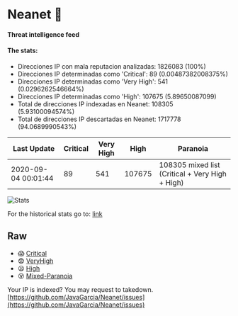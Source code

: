 # Neanet :hocho:
#### Threat intelligence feed
#### The stats:

- Direcciones IP con mala reputacion analizadas: 1826083 (100%)
- Direcciones IP determinadas como 'Critical':  89 (0.00487382008375%)
- Direcciones IP determinadas como 'Very High':  541 (0.0296262546664%)
- Direcciones IP determinadas como 'High':  107675 (5.89650087099)
- Total de direcciones IP indexadas en Neanet:  108305 (5.93100094574%)
- Total de direcciones IP descartadas en Neanet:  1717778 (94.0689990543%)

| Last Update | Critical | Very High | High | Paranoia |
| --- | --- | --- | --- | --- |
| 2020-09-04 00:01:44 | 89 | 541 | 107675 | 108305 mixed list (Critical + Very High + High)|

![Stats](https://docs.google.com/spreadsheets/d/e/2PACX-1vSnaNMIXVabIpDJjufMlzH7poXnshF3mgd8Is1g9ytUEzVsP5my4Trn8f-xkoLLQ38xpL3HtmUexLo6/pubchart?oid=501124687&format=image)

For the historical stats go to: [link](/stats.csv)
## Raw
- :scream: [Critical](https://raw.githubusercontent.com/JavaGarcia/Neanet/master/blacklists/neanet_critical.txt)
- :fearful: [VeryHigh](https://raw.githubusercontent.com/JavaGarcia/Neanet/master/blacklists/neanet_veryHigh.txtt)
- :frowning: [High](https://raw.githubusercontent.com/JavaGarcia/Neanet/master/blacklists/neanet_high.txt)
- :dizzy_face: [Mixed-Paranoia](https://raw.githubusercontent.com/JavaGarcia/Neanet/master/blacklists/neanet_all.txt)


Your IP is indexed? You may request to takedown. [https://github.com/JavaGarcia/Neanet/issues](https://github.com/JavaGarcia/Neanet/issues)


















































































































































































































































































































































































































































































































































